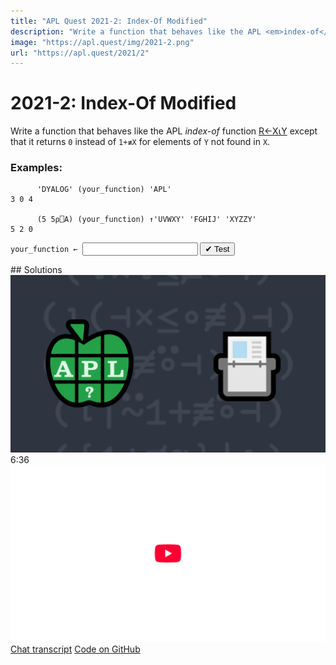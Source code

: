 ```yaml
---
title: "APL Quest 2021-2: Index-Of Modified"
description: "Write a function that behaves like the APL <em>index-of</em> function `R←X⍳Y` except that it returns `0` instead of `1+≢X` for elements of `Y` not found in `X`."
image: "https://apl.quest/img/2021-2.png"
url: "https://apl.quest/2021/2"
---
```


# <span class=s>2021-</span>2: Index-Of Modified
<!-- Write a function that behaves like the APL <em>index-of</em> function `R←X⍳Y` except that it returns `0` instead of `1+≢X` for elements of `Y` not found in `X`.
 -->
Write a function that behaves like the APL <em>index-of</em> function <a href="https://help.dyalog.com/latest/#Language/Primitive%20Functions/Index%20Of.htm" class="language-APL" target="_blank">R←X⍳Y</a> except that it returns <code class="language-APL">0</code> instead of <code class="language-APL">1+≢X</code> for elements of <code class="language-APL">Y</code> not found in <code class="language-APL">X</code>.

### Examples:
```APL
      'DYALOG' (your_function) 'APL'
3 0 4
      
      (5 5⍴⎕A) (your_function) ↑'UVWXY' 'FGHIJ' 'XYZZY'
5 2 0
```
<div class="pdiv">
  <code onclick="p_Input.focus()">your_function ← </code><input id="p_Input" autocomplete="off" spellcheck="false" oninput="this.parentElement.querySelector`button`.disabled=false;localStorage.setItem(window.location.pathname,this.value)" onkeypress="subm(event)">
  <button onclick="alert$.next`Testing…`;submitSolution`p`" class="md-button md-button--primary">&#x2714; Test</button>
</div>
<blockquote id="p_Output"></blockquote>
## Solutions
<div onclick="play(this)" title="Video on YouTube" class="yt">
<img alt="Video Thumbnail" src="../../img/2021-2.png">
<time>6:36</time>
<img alt="YouTube" src="../../img/yt-big.png">
</div>
<a href="https://chat.stackexchange.com/transcript/52405?m=64262014#64262014" target="_blank" class="md-button md-button--primary">Chat transcript</a>
<a href="https://github.com/abrudz/apl_quest/tree/main/2021/2.apl" target="_blank" class="md-button md-button--primary right">Code on GitHub</a>

<script>
    testCases={"a":[["'DYALOG'","'APL'"],["5 5⍴⎕A","↑'UVWXY' 'FGHIJ' 'XYZZY'"],["⎕D[?5⍴9]","('9',⎕D)[?5⍴10]"]],"b":[["4 3⍴⎕A","'GHI'"],["4 3⍴⎕A","1 3⍴'GHI'"],["4 3⍴⎕A","2 2 3⍴'GHI'"],["4 3⍴⎕A","'GHX'"],["4 3⍴⎕A","1 3⍴'GHX'"],["4 3⍴⎕A","2 2 3⍴'GHX'"],["⍬","?42"],["⍬","⍪3 1 4"],["2 7 1 8","⍬"],["⍬","⍬"]],"f":"⍳|⍨1+(≢⊣)","p":"⊢"}
    p_Input.value=localStorage.getItem(window.location.pathname)
    play=e=>e.outerHTML=`<iframe src="https://www.youtube.com/embed/r5VQ9wSBVTg?list=PLYKQVqyrAEj9wDIUyLDGtDAFTKY38BUMN&autoplay=1" title="<span class=s>2021-</span>2: Index-Of Modified (APL Quest 2021-2)" frameborder="0" allow="accelerometer; autoplay; clipboard-write; encrypted-media; gyroscope; picture-in-picture; web-share" referrerpolicy="strict-origin-when-cross-origin" allowfullscreen></iframe>`
</script>
